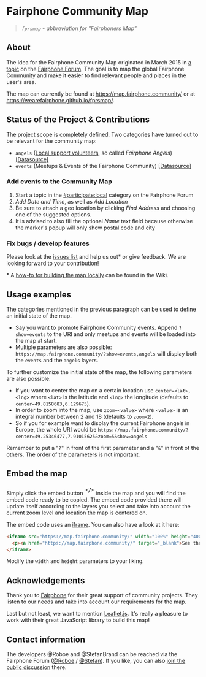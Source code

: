 # Fairphone Community Map
>_`fprsmap` - abbreviation for "Fairphoners Map"_

## About
The idea for the Fairphone Community Map originated in March 2015 in [a topic][1] on the [Fairphone Forum][2]. The goal is to map the global Fairphone Community and make it easier to find relevant people and places in the user's area.

The map can currently be found at https://map.fairphone.community/ or at https://wearefairphone.github.io/fprsmap/.

## Status of the Project & Contributions
The project scope is completely defined. Two categories have turned out to be relevant for the community map:

- `angels` ([Local support volunteers][11], so called _Fairphone Angels_) [[Datasource]][17]
- `events` (Meetups & Events of the Fairphone Community) [[Datasource]][15]

### Add events to the Community Map

1. Start a topic in the [#participate:local][category-local] category on the Fairphone Forum
2. _Add Date and Time_, as well as _Add Location_
3. Be sure to attach a geo location by clicking _Find Address_ and choosing one of the suggested options.
4. It is advised to also fill the optional _Name_ text field because otherwise the marker's popup will only show postal code and city

### Fix bugs / develop features
Please look at the [issues list][4] and help us out\* or give feedback. We are looking forward to your contribution!

\* A [how-to for building the map locally][16] can be found in the Wiki.

## Usage examples
The categories mentioned in the previous paragraph can be used to define an initial state of the map.

- Say you want to promote Fairphone Community events. Append `?show=events` to the URI and only meetups and events will be loaded into the map at start.
- Multiple parameters are also possible: `https://map.fairphone.community/?show=events,angels` will display both the `events` and the `angels` layers.

To further customize the initial state of the map, the following parameters are also possible:

- If you want to center the map on a certain location use `center=<lat>,<lng>` where `<lat>` is the latitude and `<lng>` the longitude (defaults to `center=49.8158683,6.129675`).
- In order to zoom into the map, use `zoom=<value>` where `<value>` is an integral number between 2 and 18 (defaults to `zoom=2`).
- So if you for example want to display the current Fairphone angels in Europe, the whole URI would be `https://map.fairphone.community/?center=49.25346477,7.91015625&zoom=5&show=angels`

Remember to put a "`?`" in front of the first parameter and a "`&`" in front of the others. The order of the parameters is not important.

## Embed the map
Simply click the embed button ![embed icon][icon] inside the map and you will find the embed code ready to be copied. The embed code provided there will update itself according to the layers you select and take into account the current zoom level and location the map is centered on.

The embed code uses an [iframe][3]. You can also have a look at it here:

```html
<iframe src="https://map.fairphone.community/" width="100%" height="400" allowfullscreen="true" frameborder="0">
  <p><a href="https://map.fairphone.community/" target="_blank">See the Fairphone Community Map!</a></p>
</iframe>
```
Modify the `width` and `height` parameters to your liking.

## Acknowledgements
Thank you to [Fairphone][5] for their great support of community projects. They listen to our needs and take into account our requirements for the map.

Last but not least, we want to mention [Leaflet.js][7]. It's really a pleasure to work with their great JavaScript library to build this map!

## Contact information
The developers @Roboe and @StefanBrand can be reached via the Fairphone Forum ([@Roboe][forum-roboe] / [@Stefan][forum-stefan]). If you like, you can also [join the public discussion][13] there.


[1]: https://forum.fairphone.com/t/do-you-know-an-open-source-alternative-to-embedded-maps/5088?u=stefan
[2]: https://forum.fairphone.com/
[3]: https://developer.mozilla.org/en-US/docs/Web/HTML/Element/iframe
[4]: https://github.com/WeAreFairphone/fprsmap/issues
[5]: https://fairphone.com
[7]: http://leafletjs.com/
[11]: https://forum.fairphone.com/t/angel-the-fairphone-angels-program-local-support-by-community-members/33058?u=stefan
[13]: https://forum.fairphone.com/t/fairphone-community-map/26553?u=stefan
[15]: https://forum.fairphone.com/agenda
[16]: https://github.com/WeAreFairphone/fprsmap/wiki/How-to-build-the-map-locally
[17]: https://forum.fairphone.com/t/data-source-for-fairphone-angels-program/48676?u=stefan

[category-local]: https://forum.fairphone.com/c/participate/local
[forum-roboe]: https://forum.fairphone.com/u/roboe
[forum-stefan]: https://forum.fairphone.com/u/stefan
[icon]: resources/embed-icon.png
